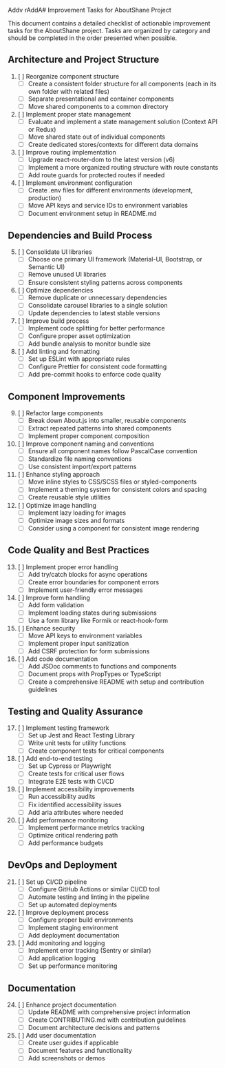 Addv rAddA# Improvement Tasks for AboutShane Project

This document contains a detailed checklist of actionable improvement tasks for the AboutShane project. Tasks are organized by category and should be completed in the order presented when possible.

## Architecture and Project Structure

1. [ ] Reorganize component structure
   - [ ] Create a consistent folder structure for all components (each in its own folder with related files)
   - [ ] Separate presentational and container components
   - [ ] Move shared components to a common directory

2. [ ] Implement proper state management
   - [ ] Evaluate and implement a state management solution (Context API or Redux)
   - [ ] Move shared state out of individual components
   - [ ] Create dedicated stores/contexts for different data domains

3. [ ] Improve routing implementation
   - [ ] Upgrade react-router-dom to the latest version (v6)
   - [ ] Implement a more organized routing structure with route constants
   - [ ] Add route guards for protected routes if needed

4. [ ] Implement environment configuration
   - [ ] Create .env files for different environments (development, production)
   - [ ] Move API keys and service IDs to environment variables
   - [ ] Document environment setup in README.md

## Dependencies and Build Process

5. [ ] Consolidate UI libraries
   - [ ] Choose one primary UI framework (Material-UI, Bootstrap, or Semantic UI)
   - [ ] Remove unused UI libraries
   - [ ] Ensure consistent styling patterns across components

6. [ ] Optimize dependencies
   - [ ] Remove duplicate or unnecessary dependencies
   - [ ] Consolidate carousel libraries to a single solution
   - [ ] Update dependencies to latest stable versions

7. [ ] Improve build process
   - [ ] Implement code splitting for better performance
   - [ ] Configure proper asset optimization
   - [ ] Add bundle analysis to monitor bundle size

8. [ ] Add linting and formatting
   - [ ] Set up ESLint with appropriate rules
   - [ ] Configure Prettier for consistent code formatting
   - [ ] Add pre-commit hooks to enforce code quality

## Component Improvements

9. [ ] Refactor large components
   - [ ] Break down About.js into smaller, reusable components
   - [ ] Extract repeated patterns into shared components
   - [ ] Implement proper component composition

10. [ ] Improve component naming and conventions
    - [ ] Ensure all component names follow PascalCase convention
    - [ ] Standardize file naming conventions
    - [ ] Use consistent import/export patterns

11. [ ] Enhance styling approach
    - [ ] Move inline styles to CSS/SCSS files or styled-components
    - [ ] Implement a theming system for consistent colors and spacing
    - [ ] Create reusable style utilities

12. [ ] Optimize image handling
    - [ ] Implement lazy loading for images
    - [ ] Optimize image sizes and formats
    - [ ] Consider using a component for consistent image rendering

## Code Quality and Best Practices

13. [ ] Implement proper error handling
    - [ ] Add try/catch blocks for async operations
    - [ ] Create error boundaries for component errors
    - [ ] Implement user-friendly error messages

14. [ ] Improve form handling
    - [ ] Add form validation
    - [ ] Implement loading states during submissions
    - [ ] Use a form library like Formik or react-hook-form

15. [ ] Enhance security
    - [ ] Move API keys to environment variables
    - [ ] Implement proper input sanitization
    - [ ] Add CSRF protection for form submissions

16. [ ] Add code documentation
    - [ ] Add JSDoc comments to functions and components
    - [ ] Document props with PropTypes or TypeScript
    - [ ] Create a comprehensive README with setup and contribution guidelines

## Testing and Quality Assurance

17. [ ] Implement testing framework
    - [ ] Set up Jest and React Testing Library
    - [ ] Write unit tests for utility functions
    - [ ] Create component tests for critical components

18. [ ] Add end-to-end testing
    - [ ] Set up Cypress or Playwright
    - [ ] Create tests for critical user flows
    - [ ] Integrate E2E tests with CI/CD

19. [ ] Implement accessibility improvements
    - [ ] Run accessibility audits
    - [ ] Fix identified accessibility issues
    - [ ] Add aria attributes where needed

20. [ ] Add performance monitoring
    - [ ] Implement performance metrics tracking
    - [ ] Optimize critical rendering path
    - [ ] Add performance budgets

## DevOps and Deployment

21. [ ] Set up CI/CD pipeline
    - [ ] Configure GitHub Actions or similar CI/CD tool
    - [ ] Automate testing and linting in the pipeline
    - [ ] Set up automated deployments

22. [ ] Improve deployment process
    - [ ] Configure proper build environments
    - [ ] Implement staging environment
    - [ ] Add deployment documentation

23. [ ] Add monitoring and logging
    - [ ] Implement error tracking (Sentry or similar)
    - [ ] Add application logging
    - [ ] Set up performance monitoring

## Documentation

24. [ ] Enhance project documentation
    - [ ] Update README with comprehensive project information
    - [ ] Create CONTRIBUTING.md with contribution guidelines
    - [ ] Document architecture decisions and patterns

25. [ ] Add user documentation
    - [ ] Create user guides if applicable
    - [ ] Document features and functionality
    - [ ] Add screenshots or demos